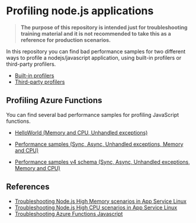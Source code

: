 # Profiling node.js applications

> **The purpose of this repository is intended just for troubleshooting training material and it is not recommended to take this as a reference for production scenarios.**

In this repository you can find bad performance samples for two different ways to profile a nodejs/javascript application, using built-in profilers or third-party profilers.

- [Built-in profilers](https://github.com/azureossd/nodejs-performance-samples/tree/master/memory-cpu-built-in)
- [Third-party profilers](https://github.com/azureossd/nodejs-performance-samples/tree/master/memory-cpu-libraries/linux)

## Profiling Azure Functions

You can find several bad performance samples for profiling JavaScript functions.

 - [HelloWorld (Memory and CPU, Unhandled exceptions)](https://github.com/azureossd/nodejs-performance-samples/tree/master/memory-cpu-built-in/azure-functions/HelloWorldFunction)

 - [Performance samples (Sync, Async, Unhandled exceptions, Memory and CPU)](https://github.com/azureossd/nodejs-performance-samples/tree/master/memory-cpu-built-in/azure-functions/Performance)

  - [Performance samples v4 schema (Sync, Async, Unhandled exceptions, Memory and CPU)](https://github.com/azureossd/nodejs-performance-samples/tree/master/memory-cpu-built-in/azure-functions/Performancev4)

  ## References
  - [Troubleshooting Node.js High Memory scenarios in App Service Linux](https://azureossd.github.io/2021/12/10/Troubleshooting-NodeJS-High-Memory-scenarios-in-App-Service-Linux/index.html)
 - [Troubleshooting Node.js High CPU scenarios in App Service Linux](https://azureossd.github.io/2021/12/09/Troubleshooting-NodeJS-High-CPU-scenarios-in-App-Service-Linux/index.html)
 - [Troubleshooting Azure Functions Javascript](https://azureossd.github.io/2023/03/13/troubleshooting-javascript-functions-javascript/index.html)